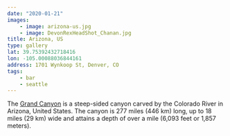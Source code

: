 ```yaml
---
date: "2020-01-21"
images: 
    - image: arizona-us.jpg
    - image: DevonRexHeadShot_Chanan.jpg
title: Arizona, US
type: gallery
lat: 39.75392432718416
lon: -105.00088036844161
address: 1701 Wynkoop St, Denver, CO
tags:
    - bar
    - seattle
---
```


The [Grand Canyon](https://en.wikipedia.org/w/index.php?title=Grand_Canyon&oldid=952699432) 
is a steep-sided canyon carved by the Colorado River in Arizona, United States. 
The canyon is 277 miles (446 km) long, up to 18 miles (29 km) wide and attains a depth of over a mile (6,093 feet or 1,857 meters).
